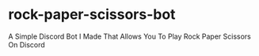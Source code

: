 # rock-paper-scissors-bot
A Simple Discord Bot I Made That Allows You To Play Rock Paper Scissors On Discord
